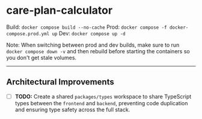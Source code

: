 # care-plan-calculator

Build: `docker compose build --no-cache`
Prod: `docker compose -f docker-compose.prod.yml up`
Dev: `docker compose up -d`

Note: When switching between prod and dev builds, make sure to run `docker compose down -v` and then rebuild before starting the containers so you don't get stale volumes.

---

## Architectural Improvements

- [ ] **TODO:** Create a shared `packages/types` workspace to share TypeScript types between the `frontend` and `backend`, preventing code duplication and ensuring type safety across the full stack.
